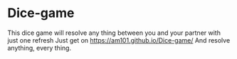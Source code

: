 # Dice-game
This dice game will resolve any thing between you and your partner with just one refresh
Just get on https://am101.github.io/Dice-game/
And resolve anything, every thing. 

